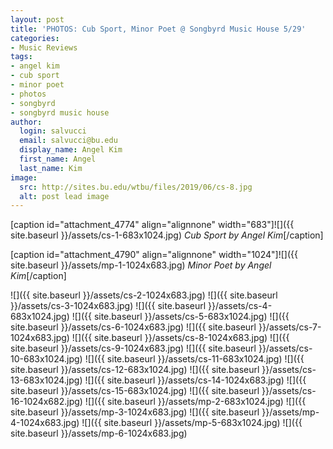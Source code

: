 ```yaml
---
layout: post
title: 'PHOTOS: Cub Sport, Minor Poet @ Songbyrd Music House 5/29'
categories:
- Music Reviews
tags:
- angel kim
- cub sport
- minor poet
- photos
- songbyrd
- songbyrd music house
author:
  login: salvucci
  email: salvucci@bu.edu
  display_name: Angel Kim
  first_name: Angel
  last_name: Kim
image:
  src: http://sites.bu.edu/wtbu/files/2019/06/cs-8.jpg
  alt: post lead image
---
```

\[caption id="attachment\_4774" align="alignnone" width="683"\]![]({{ site.baseurl }}/assets/cs-1-683x1024.jpg) _Cub Sport by Angel Kim_\[/caption\]

\[caption id="attachment\_4790" align="alignnone" width="1024"\]![]({{ site.baseurl }}/assets/mp-1-1024x683.jpg) _Minor Poet by Angel Kim_\[/caption\]

![]({{ site.baseurl }}/assets/cs-2-1024x683.jpg) ![]({{ site.baseurl }}/assets/cs-3-1024x683.jpg) ![]({{ site.baseurl }}/assets/cs-4-683x1024.jpg) ![]({{ site.baseurl }}/assets/cs-5-683x1024.jpg) ![]({{ site.baseurl }}/assets/cs-6-1024x683.jpg) ![]({{ site.baseurl }}/assets/cs-7-1024x683.jpg) ![]({{ site.baseurl }}/assets/cs-8-1024x683.jpg) ![]({{ site.baseurl }}/assets/cs-9-1024x683.jpg) ![]({{ site.baseurl }}/assets/cs-10-683x1024.jpg) ![]({{ site.baseurl }}/assets/cs-11-683x1024.jpg) ![]({{ site.baseurl }}/assets/cs-12-683x1024.jpg) ![]({{ site.baseurl }}/assets/cs-13-683x1024.jpg) ![]({{ site.baseurl }}/assets/cs-14-1024x683.jpg) ![]({{ site.baseurl }}/assets/cs-15-683x1024.jpg) ![]({{ site.baseurl }}/assets/cs-16-1024x682.jpg) ![]({{ site.baseurl }}/assets/mp-2-683x1024.jpg) ![]({{ site.baseurl }}/assets/mp-3-1024x683.jpg) ![]({{ site.baseurl }}/assets/mp-4-1024x683.jpg) ![]({{ site.baseurl }}/assets/mp-5-683x1024.jpg) ![]({{ site.baseurl }}/assets/mp-6-1024x683.jpg)